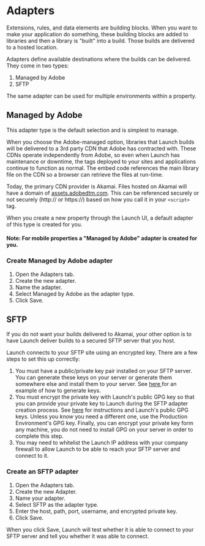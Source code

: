 # Adapters

Extensions, rules, and data elements are building blocks. When you want to make your application do something, these building blocks are added to libraries and then a library is "built" into a build. Those builds are delivered to a hosted location.

Adapters define available destinations where the builds can be delivered. They come in two types:

1. Managed by Adobe
2. SFTP

The same adapter can be used for multiple environments within a property.

## Managed by Adobe

This adapter type is the default selection and is simplest to manage.

When you choose the Adobe-managed option, libraries that Launch builds will be delivered to a 3rd party CDN that Adobe has contracted with. These CDNs operate independently from Adobe, so even when Launch has maintenance or downtime, the tags deployed to your sites and applications continue to function as normal.  The embed code references the main library file on the CDN so a browser can retrieve the files at run-time.

Today, the primary CDN provider is Akamai.  Files hosted on Akamai will have a domain of [assets.adobedtm.com](https://assets.adobedtm.com).  This can be referenced securely or not securely \(http:// or https://\) based on how you call it in your `<script>` tag.

When you create a new property through the Launch UI, a default adapter of this type is created for you.

#### Note: For mobile properties a "Managed by Adobe" adapter is created for you.

### Create Managed by Adobe adapter

1. Open the Adapters tab.
2. Create the new adapter.
3. Name the adapter.
4. Select Managed by Adobe as the adapter type.
5. Click Save.

## SFTP

If you do not want your builds delivered to Akamai, your other option is to have Launch deliver builds to a secured SFTP server that you host.

Launch connects to your SFTP site using an encrypted key. There are a few steps to set this up correctly:

1. You must have a public/private key pair installed on your SFTP server.  You can generate these keys on your server or generate them somewhere else and install them to your server.  See [here ](https://help.github.com/articles/generating-a-new-ssh-key-and-adding-it-to-the-ssh-agent/#generating-a-new-ssh-key)for an example of how to generate keys.
2. You must encrypt the private key with Launch's public GPG key so that you can provide your private key to Launch during the SFTP adapter creation process.  See [here](https://developer.adobelaunch.com/guides/api/encrypting_values/) for instructions and Launch's public GPG keys.  Unless you _know_ you need a different one, use the Production Environment's GPG key.  Finally, you can encrypt your private key form any  machine, you do not need to install GPG on your server in order to complete this step.
3. You may need to whitelist the Launch IP address with your company firewall to allow Launch to be able to reach your SFTP server and connect to it.

### Create an SFTP adapter

1. Open the Adapters tab.
2. Create the new Adapter.
3. Name your adapter.
4. Select SFTP as the adapter type.
5. Enter the host, path, port, username, and encrypted private key.
6. Click Save.

When you click Save, Launch will test whether it is able to connect to your SFTP server and tell you whether it was able to connect.

